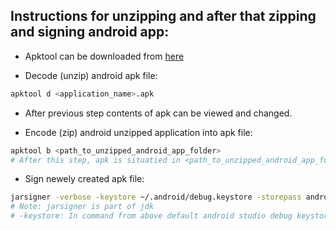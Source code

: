 ## Instructions for unzipping and after that zipping and signing android app:


* Apktool can be downloaded from [here](https://ibotpeaches.github.io/Apktool/install/)


* Decode (unzip) android apk file:
``` bash
apktool d <application_name>.apk
```


* After previous step contents of apk can be viewed and changed.


* Encode (zip) android unzipped application into apk file:
``` bash
apktool b <path_to_unzipped_android_app_folder>
# After this step, apk is situatied in <path_to_unzipped_android_app_folder>/dist/<application_name>.apk
```


* Sign newely created apk file:
``` bash
jarsigner -verbose -keystore ~/.android/debug.keystore -storepass android -keypass android <path_to_unzipped_android_app_folder>/dist/<application_name>.apk androiddebugkey
# Note: jarsigner is part of jdk
# -keystore: In command from above default android studio debug keystore is used
```

